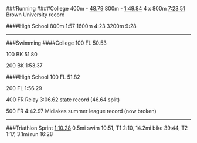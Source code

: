 ###Running
####College
400m - [48.79](http://www.flotrack.org/coverage/250720-2013-New-Balance-Boston-Twilight-Meet-1/video/709997-MOV006)
800m - [1:49.84](http://www.lancertiming.com/results/spring14/IvyLeagueHEPS/?DB_OEM_ID=9600)
4 x 800m [7:23.51](http://pennrelaysonline.com/results/results.aspx?en=488) Brown University record

####High School
800m 1:57
1600m 4:23
3200m 9:28

---

###Swimming
####College
100 FL 50.53

100 BK 51.80

200 BK 1:53.37

####High School
100 FL 51.82

200 FL 1:56.29

400 FR Relay 3:06.62 state record (46.64 split)

500 FR 4:42.97 Midlakes summer league record (now broken)

---

###Triathlon
Sprint [1:10.28](http://www.coolrunning.com/results/13/ma/Aug24_Cranbe_set1.shtml) 0.5mi swim 10:51, T1 2:10, 14.2mi bike 39:44, T2 1:17, 3.1mi run 16:28

